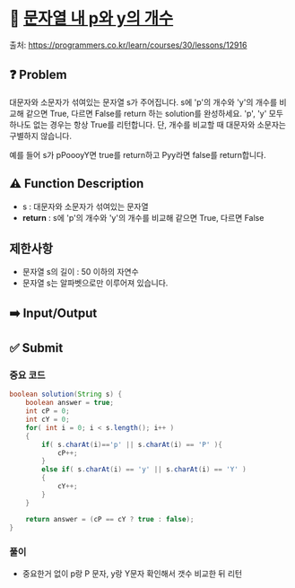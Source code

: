 # :bookmark_tabs: [문자열 내 p와 y의 개수][title]
출처: https://programmers.co.kr/learn/courses/30/lessons/12916

## :question: Problem
대문자와 소문자가 섞여있는 문자열 s가 주어집니다. s에 'p'의 개수와 'y'의 개수를 비교해 같으면 True, 다르면 False를 return 하는 solution를 완성하세요. 'p', 'y' 모두 하나도 없는 경우는 항상 True를 리턴합니다. 단, 개수를 비교할 때 대문자와 소문자는 구별하지 않습니다.

예를 들어 s가 pPoooyY면 true를 return하고 Pyy라면 false를 return합니다.

## :warning: Function Description
- s : 대문자와 소문자가 섞여있는 문자열
- __return__ : s에 'p'의 개수와 'y'의 개수를 비교해 같으면 True, 다르면 False

## 제한사항
- 문자열 s의 길이 : 50 이하의 자연수
- 문자열 s는 알파벳으로만 이루어져 있습니다.

## :arrow_right: Input/Output

## :white_check_mark: Submit
### 중요 코드
``` java
boolean solution(String s) {
    boolean answer = true;
    int cP = 0;
    int cY = 0;
    for( int i = 0; i < s.length(); i++ )
    {
        if( s.charAt(i)=='p' || s.charAt(i) == 'P' ){
            cP++;
        }
        else if( s.charAt(i) == 'y' || s.charAt(i) == 'Y' )
        {
            cY++;   
        }
    }

    return answer = (cP == cY ? true : false);
}
```
### 풀이
- 중요한거 없이 p랑 P 문자, y랑 Y문자 확인해서 갯수 비교한 뒤 리턴

[title]: https://programmers.co.kr/learn/courses/30/lessons/12916
